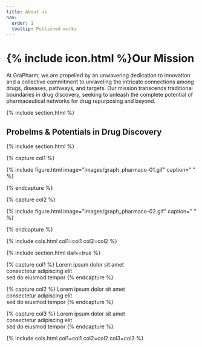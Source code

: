 ```yaml
---
title: About us
nav:
  order: 1
  tooltip: Published works
---
```



# {% include icon.html %}Our Mission

At GraPharm, we are propelled by an unwavering dedication to innovation and a collective commitment to unraveling the intricate connections among drugs, diseases, pathways, and targets. Our mission transcends traditional boundaries in drug discovery, seeking to unleash the complete potential of pharmaceutical networks for drug repurposing and beyond.

{% include section.html %}

## Probelms & Potentials in Drug Discovery

{% include section.html %}


{% capture col1 %}

{%
  include figure.html
  image="images/graph_pharmaco-01.gif"
  caption=" "
%}

{% endcapture %}

{% capture col2 %}

{%
  include figure.html
  image="images/graph_pharmaco-02.gif"
  caption=" "
%}

{% endcapture %}

{% include cols.html col1=col1 col2=col2 %}

{% include section.html dark=true %}

{% capture col1 %}
Lorem ipsum dolor sit amet  
consectetur adipiscing elit  
sed do eiusmod tempor
{% endcapture %}

{% capture col2 %}
Lorem ipsum dolor sit amet  
consectetur adipiscing elit  
sed do eiusmod tempor
{% endcapture %}

{% capture col3 %}
Lorem ipsum dolor sit amet  
consectetur adipiscing elit  
sed do eiusmod tempor
{% endcapture %}

{% include cols.html col1=col1 col2=col2 col3=col3 %}

